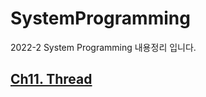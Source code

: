 # SystemProgramming
2022-2 System Programming 내용정리 입니다.

## [Ch11. Thread](https://github.com/Jaemin-kr/SystemProgramming/tree/main/Ch11.Thread) 

